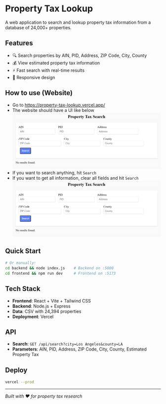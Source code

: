 # Property Tax Lookup

A web application to search and lookup property tax information from a database of 24,000+ properties.

## Features

- 🔍 Search properties by AIN, PID, Address, ZIP Code, City, County
- 💰 View estimated property tax information
- ⚡ Fast search with real-time results
- 📱 Responsive design

## How to use (Website)
- Go to https://property-tax-lookup.vercel.app/
- The website should have a UI like below
![Property Tax Lookup UI](./assets/readme1.png)
- If you want to search anything, hit `Search`
- If you want to get all information, clear all fields and hit `Search`
![Property Tax Lookup UI 2](./assets/readme1.png)

## Quick Start

```bash
# Or manually:
cd backend && node index.js    # Backend on :5000
cd frontend && npm run dev     # Frontend on :5173
```

## Tech Stack

- **Frontend**: React + Vite + Tailwind CSS
- **Backend**: Node.js + Express
- **Data**: CSV with 24,394 properties
- **Deployment**: Vercel

## API

- **Search**: `GET /api/search?city=Los Angeles&county=LA`
- **Parameters**: AIN, PID, Address, ZIP Code, City, County, Estimated Property Tax

## Deploy

```bash
vercel --prod
```

---
*Built with ❤️ for property tax research*

